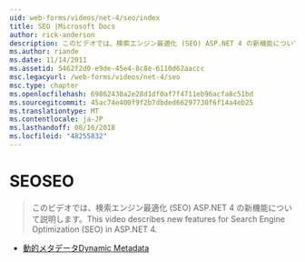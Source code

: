 ```yaml
---
uid: web-forms/videos/net-4/seo/index
title: SEO |Microsoft Docs
author: rick-anderson
description: このビデオでは、検索エンジン最適化 (SEO) ASP.NET 4 の新機能について説明します。
ms.author: riande
ms.date: 11/14/2011
ms.assetid: 5462f2d0-e9de-45e4-8c8e-6110d62aaccc
msc.legacyurl: /web-forms/videos/net-4/seo
msc.type: chapter
ms.openlocfilehash: 69862430a2e28d1df0af7f4711eb96acfa8c51bd
ms.sourcegitcommit: 45ac74e400f9f2b7dbded66297730f6f14a4eb25
ms.translationtype: MT
ms.contentlocale: ja-JP
ms.lasthandoff: 08/16/2018
ms.locfileid: "48255832"
---
```

<a name="seo"></a><span data-ttu-id="93458-103">SEO</span><span class="sxs-lookup"><span data-stu-id="93458-103">SEO</span></span>
====================
> <span data-ttu-id="93458-104">このビデオでは、検索エンジン最適化 (SEO) ASP.NET 4 の新機能について説明します。</span><span class="sxs-lookup"><span data-stu-id="93458-104">This video describes new features for Search Engine Optimization (SEO) in ASP.NET 4.</span></span>


- [<span data-ttu-id="93458-105">動的メタデータ</span><span class="sxs-lookup"><span data-stu-id="93458-105">Dynamic Metadata</span></span>](aspnet-4-quick-hit-dynamic-metadata.md)
